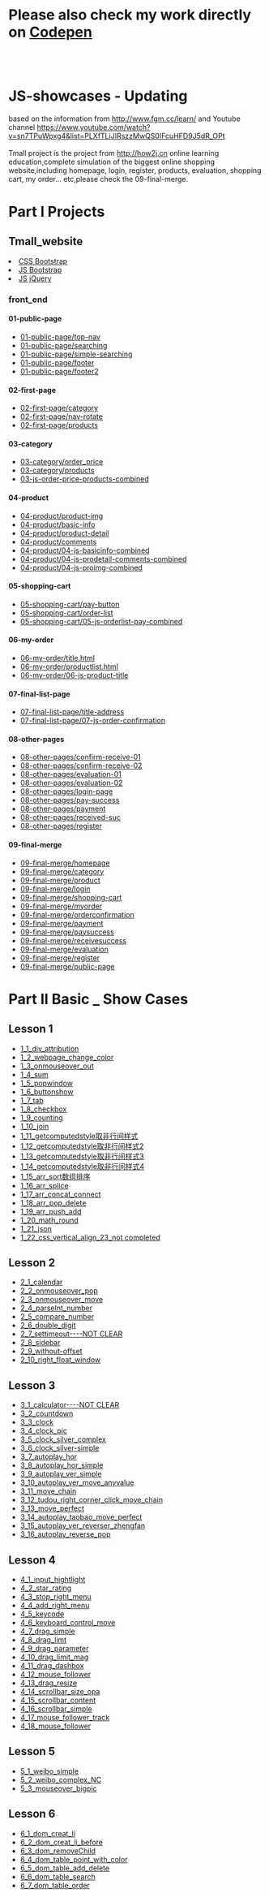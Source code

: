 <h1>Please also check my work directly on <a href="https://codepen.io/puddlejumper26/" target="_blank">Codepen</a> </h1>
<br><br>

 # JS-showcases  - Updating
  based on the information from http://www.fgm.cc/learn/ and Youtube channel https://www.youtube.com/watch?v=sn7TPuWpxg4&list=PLXfTLiJIRszzMwQS0IFcuHFD9J5dR_OPt<br><br>
  Tmall project is the project from http://how2j.cn online learning education,complete simulation of the biggest online shopping website,including homepage, login, register, products, evaluation, shopping cart, my order... etc,please check the 09-final-merge.

# Part I Projects
<h2>Tmall_website</h2>
    <li><a href="projects/tmall_website/css" target="_blank">CSS Bootstrap</a></li>
    <li><a href="projects/tmall_website/js/bootstrap" target="_blank">JS Bootstrap</a></li>
    <li><a href="projects/tmall_website/js/jquery" target="_blank">JS jQuery</a></li>
    <h3>front_end</h3>
        <h4>01-public-page</h4>
            <ul>
                <li><a href="projects/tmall_website/front_end/01-public-page/top-nav.html" target="_blank">01-public-page/top-nav</a></li>
                <li><a href="projects/tmall_website/front_end/01-public-page/searching.html" target="_blank">01-public-page/searching</a></li>
                <li><a href="projects/tmall_website/front_end/01-public-page/simple-searching.html" target="_blank">01-public-page/simple-searching</a></li>
                <li><a href="projects/tmall_website/front_end/01-public-page/footer.html" target="_blank">01-public-page/footer</a></li>
                <li><a href="projects/tmall_website/front_end/01-public-page/footer2.html" target="_blank">01-public-page/footer2</a></li>
            </ul>
        <h4>02-first-page</h4>
            <ul>
                <li><a href="projects/tmall_website/front_end/02-first-page/category.html" target="_blank">02-first-page/category</a></li>
                <li><a href="projects/tmall_website/front_end/02-first-page/nav-rotate.html" target="_blank">02-first-page/nav-rotate</a></li>
                <li><a href="projects/tmall_website/front_end/02-first-page/products.html" target="_blank">02-first-page/products</a></li>
            </ul>
        <h4>03-category</h4>
            <ul>
                <li><a href="projects/tmall_website/front_end/03-category/order-price.html" target="_blank">03-category/order_price</a></li>
                <li><a href="projects/tmall_website/front_end/03-category/products.html" target="_blank">03-category/products</a></li>
                <li><a href="projects/tmall_website/front_end/03-category/03-js-order-price-products.html" target="_blank">03-js-order-price-products-combined</a></li>
            </ul>
        <h4>04-product</h4>
            <ul>
                <li><a href="projects/tmall_website/front_end/04-product/product-img.html" target="_blank">04-product/product-img</a></li>
                <li><a href="projects/tmall_website/front_end/04-product/basic-info.html" target="_blank">04-product/basic-info</a></li>
                <li><a href="projects/tmall_website/front_end/04-product/product-detail.html" target="_blank">04-product/product-detail</a></li>
                <li><a href="projects/tmall_website/front_end/04-product/comments.html" target="_blank">04-product/comments</a></li>
                <li><a href="projects/tmall_website/front_end/04-product/04-js-basicinfo.html" target="_blank">04-product/04-js-basicinfo-combined</a></li>
                <li><a href="projects/tmall_website/front_end/04-product/04-js-prodetail-comments.html" target="_blank">04-product/04-js-prodetail-comments-combined</a></li>
                <li><a href="projects/tmall_website/front_end/04-product/04-js-proimg.html" target="_blank">04-product/04-js-proimg-combined</a></li>
            </ul>   
        <h4>05-shopping-cart</h4>
            <ul>
                <li><a href="projects/tmall_website/front_end/05-shopping-cart/pay-button.html" target="_blank">05-shopping-cart/pay-button</a></li>
                <li><a href="projects/tmall_website/front_end/05-shopping-cart/order-list.html" target="_blank">05-shopping-cart/order-list</a></li>
                <li><a href="projects/tmall_website/front_end/05-shopping-cart/05-js-orderlist-pay.html" target="_blank">05-shopping-cart/05-js-orderlist-pay-combined</a></li>
            </ul>
        <h4>06-my-order</h4>
            <ul>
                <li><a href="projects/tmall_website/front_end/06-my-order/title.html" target="_blank">06-my-order/title.html</a></li>
                <li><a href="projects/tmall_website/front_end/06-my-order/productlist.html" target="_blank">06-my-order/productlist.html</a></li>
                <li><a href="projects/tmall_website/front_end/06-my-order/06-js-product-title.html" target="_blank">06-my-order/06-js-product-title</a></li>
            </ul>
        <h4>07-final-list-page</h4>
            <ul>
                <li><a href="projects/tmall_website/front_end/07-final-list-page/title-address.html" target="_blank">07-final-list-page/title-address</a></li>
                <li><a href="projects/tmall_website/front_end/07-final-list-page/07-js-order-confirmation.html" target="_blank">07-final-list-page/07-js-order-confirmation</a></li>
            </ul>
        <h4>08-other-pages</h4>
            <ul>
                <li><a href="projects/tmall_website/front_end/08-other-pages/confirm-receive-01.html" target="_blank">08-other-pages/confirm-receive-01</a></li>
                <li><a href="projects/tmall_website/front_end/08-other-pages/confirm-receive-02.html" target="_blank">08-other-pages/confirm-receive-02</a></li>
                <li><a href="projects/tmall_website/front_end/08-other-pages/evaluation-01.html" target="_blank">08-other-pages/evaluation-01</a></li>
                <li><a href="projects/tmall_website/front_end/08-other-pages/evaluation-02.html" target="_blank">08-other-pages/evaluation-02</a></li>
                <li><a href="projects/tmall_website/front_end/08-other-pages/login-page.html" target="_blank">08-other-pages/login-page</a></li>
                <li><a href="projects/tmall_website/front_end/08-other-pages/pay-success.html" target="_blank">08-other-pages/pay-success</a></li>
                <li><a href="projects/tmall_website/front_end/08-other-pages/payment.html" target="_blank">08-other-pages/payment</a></li>
                <li><a href="projects/tmall_website/front_end/08-other-pages/received-suc.html" target="_blank">08-other-pages/received-suc</a></li>
                <li><a href="projects/tmall_website/front_end/08-other-pages/register.html" target="_blank">08-other-pages/register</a></li>
            </ul>
        <h4>09-final-merge</h4>
            <ul>
                <li><a href="projects/tmall_website/front_end/09-final-merge/homepage.html" target="_blank">09-final-merge/homepage</a></li>
                <li><a href="projects/tmall_website/front_end/09-final-merge/category.html" target="_blank">09-final-merge/category</a></li>
                <li><a href="projects/tmall_website/front_end/09-final-merge/product.html" target="_blank">09-final-merge/product</a></li>
                <li><a href="projects/tmall_website/front_end/09-final-merge/login.html" target="_blank">09-final-merge/login</a></li>
                <li><a href="projects/tmall_website/front_end/09-final-merge/shoppingcart.html" target="_blank">09-final-merge/shopping-cart</a></li>
                <li><a href="projects/tmall_website/front_end/09-final-merge/myorder.html" target="_blank">09-final-merge/myorder</a></li>
                <li><a href="projects/tmall_website/front_end/09-final-merge/orderconfirmation.html" target="_blank">09-final-merge/orderconfirmation</a></li>
                <li><a href="projects/tmall_website/front_end/09-final-merge/payment.html" target="_blank">09-final-merge/payment</a></li>
                <li><a href="projects/tmall_website/front_end/09-final-merge/paysuccess.html" target="_blank">09-final-merge/paysuccess</a></li>
                <li><a href="projects/tmall_website/front_end/09-final-merge/receivesuccess.html" target="_blank">09-final-merge/receivesuccess</a></li>
                <li><a href="projects/tmall_website/front_end/09-final-merge/evalution.html" target="_blank">09-final-merge/evaluation</a></li>
                <li><a href="projects/tmall_website/front_end/09-final-merge/register.html" target="_blank">09-final-merge/register</a></li>                
                <li><a href="projects/tmall_website/front_end/09-final-merge/public-page.html" target="_blank">09-final-merge/public-page</a></li>
            </ul>

# Part II Basic _ Show Cases
<h2>Lesson 1</h2>
        <ul>
            <li><a href="basic_showcases/lesson1/1_1_div_attribution.html" target="blank">1_1_div_attribution</a></li>
            <li><a href="basic_showcases/lesson1/1_2_webpage_change_color.html" target="blank">1_2_webpage_change_color</a></li>
            <li><a href="basic_showcases/lesson1/1_3_onmouseover_out.html" target="blank">1_3_onmouseover_out</a></li>
            <li><a href="basic_showcases/lesson1/1_4_sum.html" target="blank">1_4_sum</a></li>
            <li><a href="basic_showcases/lesson1/1_5_popwindow.html" target="blank">1_5_popwindow</a></li>
            <li><a href="basic_showcases/lesson1/1_6_buttonshow.html" target="blank">1_6_buttonshow</a></li>
            <li><a href="basic_showcases/lesson1/1_7_tab.html" target="blank">1_7_tab</a></li>
            <li><a href="basic_showcases/lesson1/1_8_checkbox.html" target="blank">1_8_checkbox</a></li>
            <li><a href="basic_showcases/lesson1/1_9_counting.html" target="blank">1_9_counting</a></li>
            <li><a href="basic_showcases/lesson1/1_10_join.html" target="blank">1_10_join</a></li>
            <li><a href="basic_showcases/lesson1/1_11_getcomputedstyle取非行间样式.html" target="blank">1_11_getcomputedstyle取非行间样式 </a></li>
            <li><a href="basic_showcases/lesson1/1_12_getcomputedstyle取非行间样式2.html" target="blank">1_12_getcomputedstyle取非行间样式2 </a></li>
            <li><a href="basic_showcases/lesson1/1_13_getcomputedstyle取非行间样式3.html" target="blank">1_13_getcomputedstyle取非行间样式3 </a></li>
            <li><a href="basic_showcases/lesson1/1_14_getcomputedstyle取非行间样式4.html" target="blank">1_14_getcomputedstyle取非行间样式4 </a></li>
            <li><a href="basic_showcases/lesson1/1_15_arr_sort数组排序.html" target="blank">1_15_arr_sort数组排序</a></li>
            <li><a href="basic_showcases/lesson1/1_16_arr_splice.html" target="blank">1_16_arr_splice</a></li>
            <li><a href="basic_showcases/lesson1/1_17_arr_concat_connect.html" target="blank">1_17_arr_concat_connect</a></li>
            <li><a href="basic_showcases/lesson1/1_18_arr_pop_delete.html" target="blank">1_18_arr_pop_delete</a></li>
            <li><a href="basic_showcases/lesson1/1_19_arr_push_add.html" target="blank">1_19_arr_push_add</a></li>
            <li><a href="basic_showcases/lesson1/1_20_math_round.html" target="_blank">1_20_math_round</a></li>
            <li><a href="basic_showcases/lesson1/1_21_json.html" target="_blank">1_21_json</a></li>
            <li><a href="basic_showcases/lesson1/1_22_css_vertical_align_23_not completed.html" target="_blank">1_22_css_vertical_align_23_not completed</a></li>
        </ul>
    <h2>Lesson 2</h2>
        <ul>
            <li><a href="basic_showcases/lesson2/2_1_calendar.html" target="blank">2_1_calendar</a></li>
            <li><a href="basic_showcases/lesson2/2_2_onmouseover_pop.html" target="blank">2_2_onmouseover_pop</a></li>
            <li><a href="basic_showcases/lesson2/2_3_onmouseover_move.html" target="blank">2_3_onmouseover_move</a></li>
            <li><a href="basic_showcases/lesson2/2_4_parseInt_number.html" target="blank">2_4_parseInt_number</a></li>
            <li><a href="basic_showcases/lesson2/2_5_compare_number.html" target="blank">2_5_compare_number</a></li>
            <li><a href="basic_showcases/lesson2/2_6_double_digit.html" target="blank">2_6_double_digit</a></li>
            <li><a href="basic_showcases/lesson2/2_7_settimeout.html" target="blank">2_7_settimeout----NOT CLEAR</a></li>
            <li><a href="basic_showcases/lesson2/2_8_sidebar.html" target="blank">2_8_sidebar</a></li>
            <li><a href="basic_showcases/lesson2/2_9_without-offset.html" target="blank">2_9_without-offset</a></li>
            <li><a href="basic_showcases/lesson2/2_10_right_float_window.html">2_10_right_float_window</a></li>
        </ul>
    <h2>Lesson 3</h2>
        <ul>
            <li><a href="basic_showcases/lesson3/3_1_calculator.html" target="blank">3_1_calculator----NOT CLEAR</a></li>
            <li><a href="basic_showcases/lesson3/3_2_countdown.html" target="blank">3_2_countdown</a></li>
            <li><a href="basic_showcases/lesson3/3_3_clock.html" target="blank">3_3_clock</a></li>
            <li><a href="basic_showcases/lesson3/3_4_clock_pic.html" target="blank">3_4_clock_pic</a></li>
            <li><a href="basic_showcases/lesson3/3_5_clock_silver_complex.html" target="blank">3_5_clock_silver_complex</a></li>
            <li><a href="basic_showcases/lesson3/3_6_clock_silver-simple.html" target="blank">3_6_clock_silver-simple</a></li>
            <li><a href="basic_showcases/lesson3/3_7_autoplay_hor.html" target="blank">3_7_autoplay_hor</a></li>
            <li><a href="basic_showcases/lesson3/3_8_autoplay_hor_simple.html" target="blank">3_8_autoplay_hor_simple</a></li>
            <li><a href="basic_showcases/lesson3/3_9_autoplay_ver_simple.html" target="blank">3_9_autoplay_ver_simple</a></li>
            <li><a href="basic_showcases/lesson3/3_10_autoplay_ver_move_anyvalue.html" target="blank">3_10_autoplay_ver_move_anyvalue</a></li>
            <li><a href="basic_showcases/lesson3/3_11_move_chain.html" target="blank">3_11_move_chain</a></li>
            <li><a href="basic_showcases/lesson3/3_12_tudou_right_corner_click_move_chain.html" target="_blank">3_12_tudou_right_corner_click_move_chain</a></li>
            <li><a href="basic_showcases/lesson3/3_13_move_perfect.html" target="_blank">3_13_move_perfect</a></li>
            <li><a href="basic_showcases/lesson3/3_14_autoplay_taobao_move_perfect.html" target="_blank">3_14_autoplay_taobao_move_perfect</a></li>
            <li><a href="basic_showcases/lesson3/3_15_autoplay_ver_reverser_zhengfan.html" target="_blank">3_15_autoplay_ver_reverser_zhengfan</a></li>
            <li><a href="basic_showcases/lesson3/3_16_autoplay_reverse_pop.html" target="_blank">3_16_autoplay_reverse_pop</a></li>
        </ul>
        <h2>Lesson 4</h2>
        <ul>
            <li><a href="basic_showcases/lesson4/4_1_input_hightlight.html" target="_blank">4_1_input_hightlight</a></li>
            <li><a href="basic_showcases/lesson4/4_2_star_rating.html" target="_blank">4_2_star_rating</a></li>
            <li><a href="basic_showcases/lesson4/4_3_stop_right_menu.html">4_3_stop_right_menu</a></li>
            <li><a href="basic_showcases/lesson4/4_4_add_right_menu.html" target="_blank">4_4_add_right_menu</a></li>
            <li><a href="basic_showcases/lesson4/4_5_keycode.html" target="_blank">4_5_keycode</a></li>
            <li><a href="basic_showcases/lesson4/4_6_keyboard_control_move.html"target="_blank">4_6_keyboard_control_move</a></li>
            <li><a href="basic_showcases/lesson4/4_7_drag_simple.html" target="_blank">4_7_drag_simple</a></li>
            <li><a href="basic_showcases/lesson4/4_8_drag_limt.html" target="_blank">4_8_drag_limt</a></li>
            <li><a href="basic_showcases/lesson4/4_9_drag_parameter.html" target="_blank">4_9_drag_parameter</a></li>
            <li><a href="basic_showcases/lesson4/4_10_drag_limit_mag.html" target="_blank">4_10_drag_limit_mag</a></li>
            <li><a href="basic_showcases/lesson4/4_11_drag_dashbox.html" target="_blank">4_11_drag_dashbox</a></li>
            <li><a href="basic_showcases/lesson4/4_12_mouse_follower.html">4_12_mouse_follower</a></li>
            <li><a href="basic_showcases/lesson4/4_13_drag_resize.html" target="_blank">4_13_drag_resize</a></li>
            <li><a href="basic_showcases/lesson4/4_14_scrollbar_size_opa.html" target="_blank">4_14_scrollbar_size_opa</a></li>
            <li><a href="basic_showcases/lesson4/4_15_scrollbar_content.html" target="_blank">4_15_scrollbar_content</a></li>
            <li><a href="basic_showcases/lesson4/4_16_scrollbar_simple.html" target="_blank">4_16_scrollbar_simple</a></li>
            <li><a href="basic_showcases/lesson4/4_17_mouse_follower_track.html" target="_blank">4_17_mouse_follower_track</a></li>
            <li><a href="basic_showcases/lesson4/4_18_mouse_follower.html" target="_blank">4_18_mouse_follower</a></li>
        </ul>
        <h2>Lesson 5</h2>
        <ul>
            <li><a href="basic_showcases/lesson5/5_1_weibo_simple.html" target="_blank">5_1_weibo_simple</a></li>
            <li><a href="basic_showcases/lesson5/5_2_weibo_complex_NC.html" target="_blank">5_2_weibo_complex_NC</a></li>
            <li><a href="basic_showcases/lesson5/5_3_mouseover_bigpic.html" target="_blank">5_3_mouseover_bigpic</a></li>
        </ul>
        <h2>Lesson 6</h2>
        <ul>
            <li><a href="basic_showcases/lesson6/6_1_dom_creat_li.html" target="_blank">6_1_dom_creat_li</a></li>
            <li><a href="basic_showcases/lesson6/6_2_dom_creat_li_before.html" target="_blank">6_2_dom_creat_li_before</a></li>
            <li><a href="basic_showcases/lesson6/6_3_dom_removeChild.html" target="_blank">6_3_dom_removeChild</a></li>
            <li><a href="basic_showcases/lesson6/6_4_dom_table_point_with_color.html" target="_blank">6_4_dom_table_point_with_color</a></li>
            <li><a href="basic_showcases/lesson6/6_5_dom_table_add_delete.html" target="_blank">6_5_dom_table_add_delete</a></li>
            <li><a href="basic_showcases/lesson6/6_6_dom_table_search.html" target="_blank">6_6_dom_table_search</a></li>
            <li><a href="basic_showcases/lesson6/6_7_dom_table_order.html" target="_blank">6_7_dom_table_order</a></li>
        </ul>



